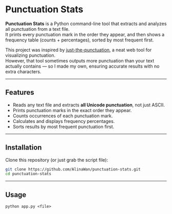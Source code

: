 # Punctuation Stats

**Punctuation Stats** is a Python command-line tool that extracts and analyzes all punctuation from a text file.  
It prints every punctuation mark in the order they appear, and then shows a frequency table (counts + percentages), sorted by most frequent first.  

This project was inspired by [just-the-punctuation](https://just-the-punctuation.vercel.app), a neat web tool for visualizing punctuation.  
However, that tool sometimes outputs more punctuation than your text actually contains — so I made my own, ensuring accurate results with no extra characters.

---

## Features

- Reads any text file and extracts **all Unicode punctuation**, not just ASCII.  
- Prints punctuation marks in the exact order they appear.  
- Counts occurrences of each punctuation mark.  
- Calculates and displays frequency percentages.  
- Sorts results by most frequent punctuation first.  

---

## Installation

Clone this repository (or just grab the script file):

```bash
git clone https://github.com/AlinaWan/punctuation-stats.git
cd punctuation-stats
```

---

## Usage

```pwsh
python app.py <file>
```
